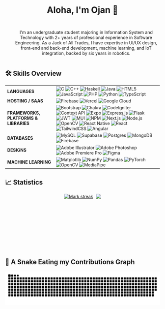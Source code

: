 <div id="user-tittle" align="center">
  <h1 style="display: inline-block">Aloha, I'm Ojan 👋</h1>
</div>

<div id="user-desc">
  <ul align="center">
    <p style="display: inline-block">I'm an undergraduate student majoring in Information System and Technology with 2+ years of professional experience in Software Engineering. As a Jack of All Trades, I have expertise in UI/UX design, front-end and back-end development, machine learning, and IoT integration, backed by six years in robotics.</p>
  </ul>
</div>

## 🛠️ Skills Overview

<table>
  <tr>
    <td><strong>LANGUAGES</strong></td>
    <td>
      <img src="https://img.shields.io/badge/c-%2300599C.svg?style=for-the-badge&logo=c&logoColor=white" alt="C"/>
      <img src="https://img.shields.io/badge/c++-%2300599C.svg?style=for-the-badge&logo=c%2B%2B&logoColor=white" alt="C++"/>
      <img src="https://img.shields.io/badge/Haskell-5e5086?style=for-the-badge&logo=haskell&logoColor=white" alt="Haskell"/>
      <img src="https://img.shields.io/badge/java-%23ED8B00.svg?style=for-the-badge&logo=openjdk&logoColor=white" alt="Java"/>
      <img src="https://img.shields.io/badge/html5-%23E34F26.svg?style=for-the-badge&logo=html5&logoColor=white" alt="HTML5"/>
      <img src="https://img.shields.io/badge/javascript-%23323330.svg?style=for-the-badge&logo=javascript&logoColor=%23F7DF1E" alt="JavaScript"/>
      <img src="https://img.shields.io/badge/php-%23777BB4.svg?style=for-the-badge&logo=php&logoColor=white" alt="PHP"/>
      <img src="https://img.shields.io/badge/python-3670A0?style=for-the-badge&logo=python&logoColor=ffdd54" alt="Python"/>
      <img src="https://img.shields.io/badge/typescript-%23007ACC.svg?style=for-the-badge&logo=typescript&logoColor=white" alt="TypeScript"/>
    </td>
  </tr>
  <tr>
    <td><strong>HOSTING / SAAS</strong></td>
    <td>
      <img src="https://img.shields.io/badge/firebase-%23039BE5.svg?style=for-the-badge&logo=firebase" alt="Firebase"/>
      <img src="https://img.shields.io/badge/vercel-%23000000.svg?style=for-the-badge&logo=vercel&logoColor=white" alt="Vercel"/>
      <img src="https://img.shields.io/badge/GoogleCloud-%234285F4.svg?style=for-the-badge&logo=google-cloud&logoColor=white" alt="Google Cloud"/>
    </td>
  </tr>
  <tr>
    <td><strong>FRAMEWORKS, PLATFORMS & LIBRARIES</strong></td>
    <td>
      <img src="https://img.shields.io/badge/bootstrap-%238511FA.svg?style=for-the-badge&logo=bootstrap&logoColor=white" alt="Bootstrap"/>
      <img src="https://img.shields.io/badge/chakra-%234ED1C5.svg?style=for-the-badge&logo=chakraui&logoColor=white" alt="Chakra"/>
      <img src="https://img.shields.io/badge/CodeIgniter-%23EF4223.svg?style=for-the-badge&logo=codeIgniter&logoColor=white" alt="CodeIgniter"/>
      <img src="https://img.shields.io/badge/Context--Api-000000?style=for-the-badge&logo=react" alt="Context API"/>
      <img src="https://img.shields.io/badge/expo-1C1E24?style=for-the-badge&logo=expo&logoColor=#D04A37" alt="Expo"/>
      <img src="https://img.shields.io/badge/express.js-%23404d59.svg?style=for-the-badge&logo=express&logoColor=%2361DAFB" alt="Express.js"/>
      <img src="https://img.shields.io/badge/flask-%23000.svg?style=for-the-badge&logo=flask&logoColor=white" alt="Flask"/>
      <img src="https://img.shields.io/badge/JWT-black?style=for-the-badge&logo=JSON%20web%20tokens" alt="JWT"/>
      <img src="https://img.shields.io/badge/MUI-%230081CB.svg?style=for-the-badge&logo=mui&logoColor=white" alt="MUI"/>
      <img src="https://img.shields.io/badge/NPM-%23CB3837.svg?style=for-the-badge&logo=npm&logoColor=white" alt="NPM"/>
      <img src="https://img.shields.io/badge/Next-black?style=for-the-badge&logo=next.js&logoColor=white" alt="Next.js"/>
      <img src="https://img.shields.io/badge/node.js-6DA55F?style=for-the-badge&logo=node.js&logoColor=white" alt="Node.js"/>
      <img src="https://img.shields.io/badge/opencv-%23white.svg?style=for-the-badge&logo=opencv&logoColor=white" alt="OpenCV"/>
      <img src="https://img.shields.io/badge/react_native-%2320232a.svg?style=for-the-badge&logo=react&logoColor=%2361DAFB" alt="React Native"/>
      <img src="https://img.shields.io/badge/react-%2320232a.svg?style=for-the-badge&logo=react&logoColor=%2361DAFB" alt="React"/>
      <img src="https://img.shields.io/badge/tailwindcss-%2338B2AC.svg?style=for-the-badge&logo=tailwind-css&logoColor=white" alt="TailwindCSS"/>
      <img src="https://img.shields.io/badge/angular-%23DD0031.svg?style=for-the-badge&logo=angular&logoColor=white" alt="Angular"/>
    </td>
  </tr>
  <tr>
    <td><strong>DATABASES</strong></td>
    <td>
      <img src="https://img.shields.io/badge/mysql-4479A1.svg?style=for-the-badge&logo=mysql&logoColor=white" alt="MySQL"/>
      <img src="https://img.shields.io/badge/Supabase-3ECF8E?style=for-the-badge&logo=supabase&logoColor=white" alt="Supabase"/>
      <img src="https://img.shields.io/badge/postgres-%23316192.svg?style=for-the-badge&logo=postgresql&logoColor=white" alt="Postgres"/>
      <img src="https://img.shields.io/badge/MongoDB-%234ea94b.svg?style=for-the-badge&logo=mongodb&logoColor=white" alt="MongoDB"/>
      <img src="https://img.shields.io/badge/firebase-a08021?style=for-the-badge&logo=firebase&logoColor=ffcd34" alt="Firebase"/>
    </td>
  </tr>
  <tr>
    <td><strong>DESIGNS</strong></td>
    <td>
      <img src="https://img.shields.io/badge/adobe%20illustrator-%23FF9A00.svg?style=for-the-badge&logo=adobe%20illustrator&logoColor=white" alt="Adobe Illustrator"/>
      <img src="https://img.shields.io/badge/adobe%20photoshop-%2331A8FF.svg?style=for-the-badge&logo=adobe%20photoshop&logoColor=white" alt="Adobe Photoshop"/>
      <img src="https://img.shields.io/badge/Adobe%20Premiere%20Pro-9999FF.svg?style=for-the-badge&logo=Adobe%20Premiere%20Pro&logoColor=white" alt="Adobe Premiere Pro"/>
      <img src="https://img.shields.io/badge/figma-%23F24E1E.svg?style=for-the-badge&logo=figma&logoColor=white" alt="Figma"/>
    </td>
  </tr>
  <tr>
    <td><strong>MACHINE LEARNING</strong></td>
    <td>
      <img src="https://img.shields.io/badge/Matplotlib-%23ffffff.svg?style=for-the-badge&logo=Matplotlib&logoColor=black" alt="Matplotlib"/>
      <img src="https://img.shields.io/badge/numpy-%23013243.svg?style=for-the-badge&logo=numpy&logoColor=white" alt="NumPy"/>
      <img src="https://img.shields.io/badge/pandas-%23150458.svg?style=for-the-badge&logo=pandas&logoColor=white" alt="Pandas"/>
      <img src="https://img.shields.io/badge/PyTorch-%23EE4C2C.svg?style=for-the-badge&logo=PyTorch&logoColor=white" alt="PyTorch"/>
      <img src="https://img.shields.io/badge/opencv-%23white.svg?style=for-the-badge&logo=opencv&logoColor=white" alt="OpenCV"/>
      <img src="https://img.shields.io/badge/mediapipe-%23ffffff.svg?style=for-the-badge&logo=mediapipe&logoColor=blue" alt="MediaPipe"/>
    </td>
  </tr>
</table>

## 📈 Statistics 
<p align="center" style="display: flex; justify-content: center; gap: 10px;">
  <a href="https://github-readme-streak-stats.herokuapp.com/?user=zshnrg&theme=dark&hide_border=false" style="height: 180px;">
    <img title="🔥 Get streak stats for your profile at git.io/streak-stats" alt="Mark streak" src="https://github-readme-streak-stats.herokuapp.com/?user=zshnrg&theme=dark&hide_border=false" style="height: 180px;" />
  </a>
  <a href="https://github-readme-stats.vercel.app/api/top-langs/?username=zshnrg&layout=compact&theme=dark&hide_border=false" style="height: 180px;">
    <img src="https://github-readme-stats.vercel.app/api/top-langs/?username=zshnrg&layout=compact&theme=dark&hide_border=false" style="height: 180px;" />
  </a>
</p>

## 🐍 A Snake Eating my Contributions Graph 
![snake_gif](https://github.com/zshnrg/zshnrg/blob/output/github-snake-dark.svg)
</p>
